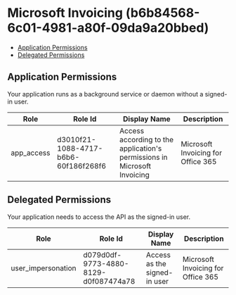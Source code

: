 # Microsoft Invoicing (b6b84568-6c01-4981-a80f-09da9a20bbed)
- [Application Permissions](#application-permissions)
- [Delegated Permissions](#delegated-permissions)

## Application Permissions
Your application runs as a background service or daemon without a signed-in user.

| Role | Role Id | Display Name | Description |
|---|---|---|---|
| app_access | d3010f21-1088-4717-b6b6-60f186f268f6 | Access according to the application's permissions in Microsoft Invoicing | Microsoft Invoicing for Office 365 |

## Delegated Permissions
Your application needs to access the API as the signed-in user. 

| Role | Role Id | Display Name | Description |
|---|---|---|---|
| user_impersonation | d079d0df-9773-4880-8129-d0f087474a78 | Access as the signed-in user | Microsoft Invoicing for Office 365 |

